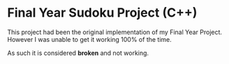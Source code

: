 # Final Year Sudoku Project (C++)

This project had been the original implementation of my Final Year Project. However I was unable to get it working 100% of the time.

As such it is considered **broken** and not working.